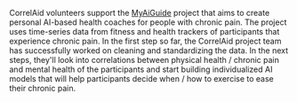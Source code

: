 CorrelAid volunteers support the [MyAiGuide](www.myaiguide.org) project that aims to create personal AI-based health coaches for people with chronic pain. The project uses time-series data from fitness and health trackers of participants that experience chronic pain. In the first step so far, the CorrelAid project team has successfully worked on cleaning and standardizing the data. In the next steps, they'll look into correlations between physical health / chronic pain and mental health of the participants and start building individualized AI models that will help participants decide when / how to exercise to ease their chronic pain.